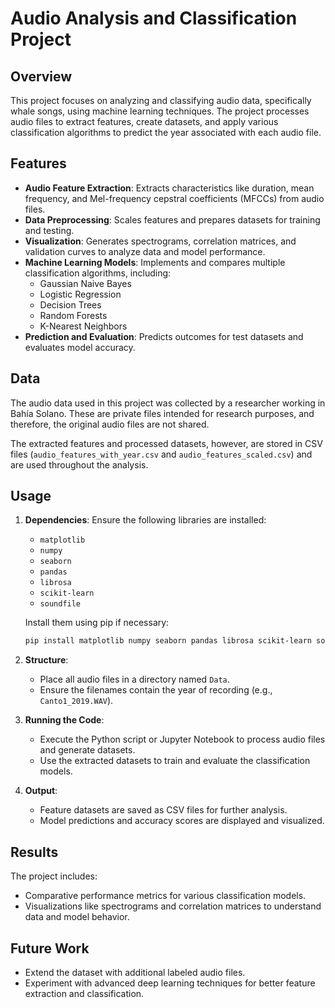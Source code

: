 # Audio Analysis and Classification Project

## Overview

This project focuses on analyzing and classifying audio data, specifically whale songs, using machine learning techniques. The project processes audio files to extract features, create datasets, and apply various classification algorithms to predict the year associated with each audio file.

## Features

- **Audio Feature Extraction**: Extracts characteristics like duration, mean frequency, and Mel-frequency cepstral coefficients (MFCCs) from audio files.
- **Data Preprocessing**: Scales features and prepares datasets for training and testing.
- **Visualization**: Generates spectrograms, correlation matrices, and validation curves to analyze data and model performance.
- **Machine Learning Models**: Implements and compares multiple classification algorithms, including:
  - Gaussian Naive Bayes
  - Logistic Regression
  - Decision Trees
  - Random Forests
  - K-Nearest Neighbors
- **Prediction and Evaluation**: Predicts outcomes for test datasets and evaluates model accuracy.

## Data

The audio data used in this project was collected by a researcher working in Bahía Solano. These are private files intended for research purposes, and therefore, the original audio files are not shared.

The extracted features and processed datasets, however, are stored in CSV files (`audio_features_with_year.csv` and `audio_features_scaled.csv`) and are used throughout the analysis.

## Usage

1. **Dependencies**:
   Ensure the following libraries are installed:

   - `matplotlib`
   - `numpy`
   - `seaborn`
   - `pandas`
   - `librosa`
   - `scikit-learn`
   - `soundfile`

   Install them using pip if necessary:

   ```bash
   pip install matplotlib numpy seaborn pandas librosa scikit-learn soundfile
   ```

2. **Structure**:

   - Place all audio files in a directory named `Data`.
   - Ensure the filenames contain the year of recording (e.g., `Canto1_2019.WAV`).

3. **Running the Code**:

   - Execute the Python script or Jupyter Notebook to process audio files and generate datasets.
   - Use the extracted datasets to train and evaluate the classification models.

4. **Output**:

   - Feature datasets are saved as CSV files for further analysis.
   - Model predictions and accuracy scores are displayed and visualized.

## Results

The project includes:

- Comparative performance metrics for various classification models.
- Visualizations like spectrograms and correlation matrices to understand data and model behavior.

## Future Work

- Extend the dataset with additional labeled audio files.
- Experiment with advanced deep learning techniques for better feature extraction and classification.


